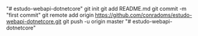 "# estudo-webapi-dotnetcore"  git init git add README.md git commit -m "first commit" git remote add origin https://github.com/conradoms/estudo-webapi-dotnetcore.git git push -u origin master
"# estudo-webapi-dotnetcore" 
